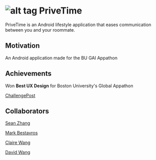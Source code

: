 # ![alt tag](https://raw.githubusercontent.com/Freddie-V4/PriveTime----Appathon/master/app/src/main/res/drawable-hdpi/ic_launcher.png) PriveTime 

PriveTime is an Android lifestyle application that eases communication between you and your roommate.

## Motivation
An Android application made for the BU GAI Appathon

## Achievements
Won **Best UX Design** for Boston University's Global Appathon

[ChallengePost](http://2gaiappathon.challengepost.com/submissions)

## Collaborators

[Sean Zhang](https://github.com/puzzledsean)

[Mark Bestavros](https://github.com/Markouka)

[Claire Wang](https://github.com/clairew)

[David Wang](https://github.com/davidwang830)
